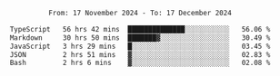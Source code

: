 <div align="center">
<p style="text-align: center;">
<!--START_SECTION:waka-->

```txt
From: 17 November 2024 - To: 17 December 2024

TypeScript   56 hrs 42 mins  ██████████████░░░░░░░░░░░   56.06 %
Markdown     30 hrs 50 mins  ███████▓░░░░░░░░░░░░░░░░░   30.49 %
JavaScript   3 hrs 29 mins   █░░░░░░░░░░░░░░░░░░░░░░░░   03.45 %
JSON         2 hrs 51 mins   ▓░░░░░░░░░░░░░░░░░░░░░░░░   02.83 %
Bash         2 hrs 6 mins    ▓░░░░░░░░░░░░░░░░░░░░░░░░   02.08 %
```

<!--END_SECTION:waka-->
</p>
</div>
